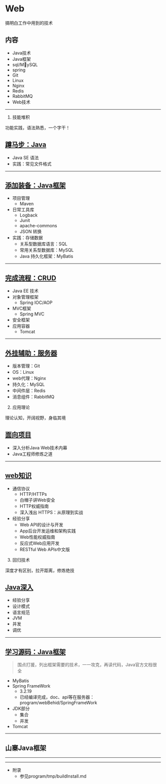 #   Web

搞明白工作中用到的技术

##  内容
-   Java技术
-   Java框架
-   sql/MySQL
-   spring
-   Git
-   Linux
-   Nginx
-   Redis
-   RabbitMQ
-   Web技术

----

1.  技能堆积

功能实践，语法熟悉，一个字干！

##  [蹲马步：Java](Java.md)
-   Java SE 语法
-   实践：常见文件格式

----

##  [添加装备：Java框架](../Java/framework/README.md)

-   项目管理
    -   Maven
-   日常工具库
    -   Logback
    -   Junit
    -   apache-commons
    -   JSON 转换
-   实践：存储数据
    -   关系型数据库语言：SQL
    -   常用关系型数据库：MySQL
    -   Java 持久化框架：MyBatis

----

##  [完成流程：CRUD](crud.md)
-   Java EE 技术
-   对象管理框架
    -   Spring IOC/AOP
-   MVC框架
    -   Spring MVC
-   安全框架
-   应用容器
    -   Tomcat

----

##  [外挂辅助：服务器](service.md)

-   版本管理：Git
-   OS：Linux
-   web代理：Nginx
-   持久化：MySQL
-   中间件层：Redis
-   消息组件：RabbitMQ


2.  应用理论

理论认知，开阔视野，身临其境

##  [面向项目](project/README.md)
-   深入分析Java Web技术内幕
-   Java⼯程师修炼之道

----

##  [web知识](wtechnology/README.md)

-   通信协议
    -   HTTP/HTTPs
    -   ⽩帽⼦讲Web安全
    -   HTTP权威指南
    -   深⼊浅出 HTTPS：从原理到实战
-   经验分享
    -   Web API的设计与开发
    -   App后台开发运维和架构实践
    -   Web性能权威指南
    -   反应式Web应⽤开发
    -   RESTful Web APIs中⽂版

3.  回归技术

深度才有区别，拉开距离，修炼绝技

##  [Java深入](Java.md)
-   经验分享
-   设计模式
-   语言规范
-   JVM
-   并发
-   调优

----

##  [学习源码：Java框架](Jframework/README.md)

> 围点打援，列出框架需要的技术，一一攻克，再读代码，Java官方文档很全

-   MyBatis
-   Spring FrameWork
    -   3.2.19 
    -   已经编译完成，doc、api等在服务器：program/webBehid/SpringFrameWork
-   JDK部分
    -   集合
    -   并发
-   Tomcat

----

##  山寨Java框架


----

----

-   附录
    -   参见program/tmp/buildInstall.md
